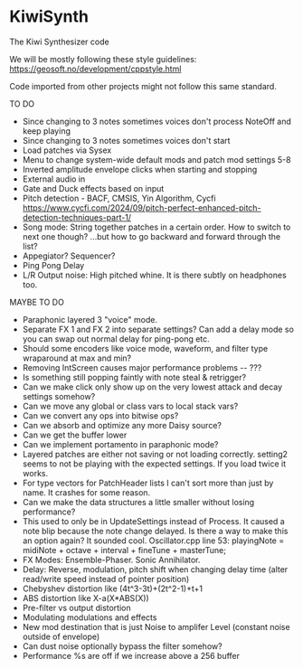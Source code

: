 # KiwiSynth
The Kiwi Synthesizer code

We will be mostly following these style guidelines:
https://geosoft.no/development/cppstyle.html

Code imported from other projects might not follow this same standard.

TO DO
* Since changing to 3 notes sometimes voices don't process NoteOff and keep playing
* Since changing to 3 notes sometimes voices don't start
* Load patches via Sysex
* Menu to change system-wide default mods and patch mod settings 5-8
* Inverted amplitude envelope clicks when starting and stopping
* External audio in
* Gate and Duck effects based on input
* Pitch detection - BACF, CMSIS, Yin Algorithm, Cycfi https://www.cycfi.com/2024/09/pitch-perfect-enhanced-pitch-detection-techniques-part-1/
* Song mode: String together patches in a certain order. How to switch to next one though? ...but how to go backward and forward through the list?
* Appegiator? Sequencer?
* Ping Pong Delay
* L/R Output noise: High pitched whine. It is there subtly on headphones too.

MAYBE TO DO
* Paraphonic layered 3 "voice" mode.
* Separate FX 1 and FX 2 into separate settings? Can add a delay mode so you can swap out normal delay for ping-pong etc.
* Should some encoders like voice mode, waveform, and filter type wraparound at max and min?
* Removing IntScreen causes major performance problems -- ???
* Is something still popping faintly with note steal & retrigger?
* Can we make click only show up on the very lowest attack and decay settings somehow?
* Can we move any global or class vars to local stack vars?
* Can we convert any ops into bitwise ops?
* Can we absorb and optimize any more Daisy source?
* Can we get the buffer lower
* Can we implement portamento in paraphonic mode?
* Layered patches are either not saving or not loading correctly. setting2 seems to not be playing with the expected settings. If you load twice it works.
* For type vectors for PatchHeader lists I can't sort more than just by name. It crashes for some reason.
* Can we make the data structures a little smaller without losing performance?
* This used to only be in UpdateSettings instead of Process. It caused a note blip because the note change delayed. Is there a way to make this an option again? It sounded cool. Oscillator.cpp line 53: playingNote = midiNote + octave + interval + fineTune + masterTune;
* FX Modes: Ensemble-Phaser. Sonic Annihilator.
* Delay: Reverse, modulation, pitch shift when changing delay time (alter read/write speed instead of pointer position)
* Chebyshev distortion like (4t^3-3t)+(2t^2-1)+t+1
* ABS distortion like X-a(X*ABS(X))
* Pre-filter vs output distortion
* Modulating modulations and effects
* New mod destination that is just Noise to amplifer Level (constant noise outside of envelope)
* Can dust noise optionally bypass the filter somehow?
* Performance %s are off if we increase above a 256 buffer
